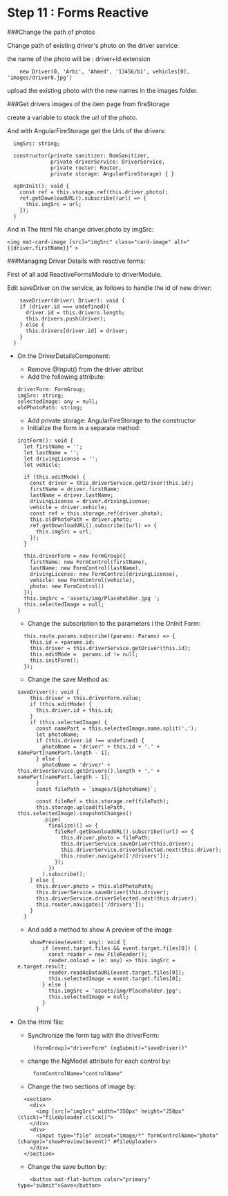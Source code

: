 # Step 11 : Forms Reactive

###Change the path of photos

Change path of existing driver's photo on the driver service:

the name of the photo will be : driver+id.extension
```
    new Driver(0, 'Arbi', 'Ahmed', '13456/b1', vehicles[0], 'images/driver0.jpg')
```

upload the existing photo with the new names in the images folder.

###Get drivers images of the item page from fireStorage 

create a variable to stock the url of the photo.

And with AngularFireStorage get the Urls of the drivers:

```
  imgSrc: string;

  constructor(private sanitizer: DomSanitizer,
              private driverService: DriverService,
              private router: Router,
              private storage: AngularFireStorage) { }

  ngOnInit(): void {
    const ref = this.storage.ref(this.driver.photo);
    ref.getDownloadURL().subscribe((url) => {
      this.imgSrc = url;
    });
  }
```  

And in The html file change driver.photo by imgSrc:

```
<img mat-card-image [src]="imgSrc" class="card-image" alt="{{driver.firstName}}" >
```


###Managing Driver Details with reactive forms:

First of all add ReactiveFormsModule to driverModule.

Edit saveDriver on the service, as follows to handle the id of new driver:

```
    saveDriver(driver: Driver): void {
    if (driver.id === undefined){
      driver.id = this.drivers.length;
      this.drivers.push(driver);
    } else {
      this.drivers[driver.id] = driver;
    }
  }
```

* On the DriverDetailsComponent:
    * Remove @Input() from the driver attribut
    * Add the following attribute:
    ```  
    driverForm: FormGroup;
    imgSrc: string;
    selectedImage: any = null;
    oldPhotoPath: string;
   ```
    * Add private storage: AngularFireStorage to the constructor
    * Initialize the form in a separate method:
    ```
  initForm(): void {
      let firstName = '';
      let lastName = '';
      let drivingLicense = '';
      let vehicle;
  
      if (this.editMode) {
        const driver = this.driverService.getDriver(this.id);
        firstName = driver.firstName;
        lastName = driver.lastName;
        drivingLicense = driver.drivingLicense;
        vehicle = driver.vehicle;
        const ref = this.storage.ref(driver.photo);
        this.oldPhotoPath = driver.photo;
        ref.getDownloadURL().subscribe((url) => {
          this.imgSrc = url;
        });
      }
  
      this.driverForm = new FormGroup({
        firstName: new FormControl(firstName),
        lastName: new FormControl(lastName),
        drivingLicense: new FormControl(drivingLicense),
        vehicle: new FormControl(vehicle),
        photo: new FormControl()
      });
      this.imgSrc = 'assets/img/Placeholder.jpg ';
      this.selectedImage = null;
    }
  ```
    * Change the subscription to the parameters i the OnInit Form:
  
  ```
    this.route.params.subscribe((params: Params) => {
      this.id = +params.id;
      this.driver = this.driverService.getDriver(this.id);
      this.editMode =  params.id != null;
      this.initForm();
    });
    ```
    * Change the save Method as:
    
    ```
    saveDriver(): void {
        this.driver = this.driverForm.value;
        if (this.editMode) {
          this.driver.id = this.id;
        }
        if (this.selectedImage) {
          const namePart = this.selectedImage.name.split('.');
          let photoName;
          if (this.driver.id !== undefined) {
            photoName = 'driver' + this.id + '.' + namePart[namePart.length - 1];
          } else {
            photoName = 'driver' + this.driverService.getDrivers().length + '.' + namePart[namePart.length - 1];
          }
          const filePath = `images/${photoName}`;
    
          const fileRef = this.storage.ref(filePath);
          this.storage.upload(filePath, this.selectedImage).snapshotChanges()
            .pipe(
              finalize(() => {
                fileRef.getDownloadURL().subscribe((url) => {
                  this.driver.photo = filePath;
                  this.driverService.saveDriver(this.driver);
                  this.driverService.driverSelected.next(this.driver);
                  this.router.navigate(['/drivers']);
                });
              })
            ).subscribe();
        } else {
          this.driver.photo = this.oldPhotoPath;
          this.driverService.saveDriver(this.driver);
          this.driverService.driverSelected.next(this.driver);
          this.router.navigate(['/drivers']);
        }
      }
    ```
  
    * And add a method to show A preview of the image
    ```
        showPreview(event: any): void {
            if (event.target.files && event.target.files[0]) {
              const reader = new FileReader();
              reader.onload = (e: any) => this.imgSrc = e.target.result;
              reader.readAsDataURL(event.target.files[0]);
              this.selectedImage = event.target.files[0];
            } else {
              this.imgSrc = 'assets/img/Placeholder.jpg';
              this.selectedImage = null;
            }
          }
    ```
  
* On the Html file:
    * Synchronize the form tag with the driverForm:
    ```
         [formGroup]="driverForm" (ngSubmit)="saveDriver()"
    ```
    * change the NgModel attribute for each control by:
    ```
         formControlName="controlName"
    ```
    * Change the two sections of image by:
    ```
      <section>
        <div>
          <img [src]="imgSrc" width="350px" height="250px" (click)="fileUploader.click()">
        </div>
        <div>
          <input type="file" accept="image/*" formControlName="photo" (change)="showPreview($event)" #fileUploader>
        </div>
      </section>
    ```
    * Change the save button by:
    ```
        <button mat-flat-button color="primary" type="submit">Save</button>
    ```
    
